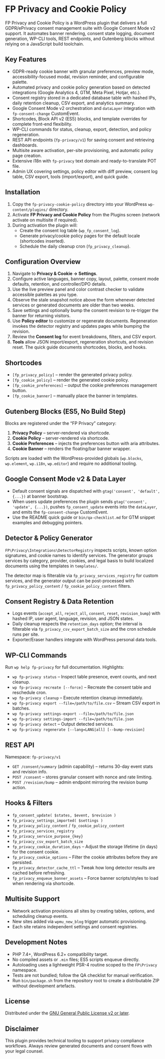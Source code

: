 # FP Privacy and Cookie Policy

FP Privacy and Cookie Policy is a WordPress plugin that delivers a full GDPR/ePrivacy consent management suite with Google Consent Mode v2 support. It automates banner rendering, consent state logging, document generation, WP-CLI tools, REST endpoints, and Gutenberg blocks without relying on a JavaScript build toolchain.

## Key Features

- GDPR-ready cookie banner with granular preferences, preview mode, accessibility-focused modal, revision reminder, and configurable palette.
- Automated privacy and cookie policy generation based on detected integrations (Google Analytics 4, GTM, Meta Pixel, Hotjar, etc.).
- Consent registry stored in a dedicated database table with hashed IPs, daily retention cleanup, CSV export, and analytics summary.
- Google Consent Mode v2 orchestration and `dataLayer` integration with `fp-consent-change` CustomEvent.
- Shortcodes, Block API v2 (ES5) blocks, and template overrides for complete front-end flexibility.
- WP-CLI commands for status, cleanup, export, detection, and policy regeneration.
- REST API endpoints (`fp-privacy/v1`) for saving consent and retrieving dashboards.
- Multisite aware activation, per-site provisioning, and automatic policy page creation.
- Extensive i18n with `fp-privacy` text domain and ready-to-translate POT file.
- Admin UX covering settings, policy editor with diff preview, consent log table, CSV export, tools (import/export), and quick guide.

## Installation

1. Copy the `fp-privacy-cookie-policy` directory into your WordPress `wp-content/plugins/` directory.
2. Activate **FP Privacy and Cookie Policy** from the Plugins screen (network activate on multisite if required).
3. During activation the plugin will:
   - Create the consent log table (`wp_fp_consent_log`).
   - Generate privacy/cookie policy pages for the default locale (shortcodes inserted).
   - Schedule the daily cleanup cron (`fp_privacy_cleanup`).

## Configuration Overview

1. Navigate to **Privacy & Cookie → Settings**.
2. Configure active languages, banner copy, layout, palette, consent mode defaults, retention, and controller/DPO details.
3. Use the live preview panel and color contrast checker to validate accessible palettes as you type.
4. Observe the stale snapshot notice above the form whenever detected services or generated documents are older than two weeks.
5. Save settings and optionally bump the consent revision to re-trigger the banner for returning visitors.
6. Use **Policy editor** to customize or regenerate documents. Regeneration invokes the detector registry and updates pages while bumping the revision.
7. Review the **Consent log** for event breakdowns, filters, and CSV export.
8. **Tools** allow JSON import/export, regeneration shortcuts, and revision reset. The quick guide documents shortcodes, blocks, and hooks.

## Shortcodes

- `[fp_privacy_policy]` – render the generated privacy policy.
- `[fp_cookie_policy]` – render the generated cookie policy.
- `[fp_cookie_preferences]` – output the cookie preferences management button.
- `[fp_cookie_banner]` – manually place the banner in templates.

## Gutenberg Blocks (ES5, No Build Step)

Blocks are registered under the “FP Privacy” category:

1. **Privacy Policy** – server-rendered via shortcode.
2. **Cookie Policy** – server-rendered via shortcode.
3. **Cookie Preferences** – injects the preferences button with aria attributes.
4. **Cookie Banner** – renders the floating/bar banner wrapper.

Scripts are loaded with the WordPress-provided globals (`wp.blocks`, `wp.element`, `wp.i18n`, `wp.editor`) and require no additional tooling.

## Google Consent Mode v2 & Data Layer

- Default consent signals are dispatched with `gtag('consent', 'default', {...})` at banner bootstrap.
- When users update preferences the plugin sends `gtag('consent', 'update', {...})`, pushes `fp_consent_update` events into the `dataLayer`, and emits the `fp-consent-change` CustomEvent.
- Use the README quick guide or `bin/qa-checklist.md` for GTM snippet examples and debugging pointers.

## Detector & Policy Generator

`FP\Privacy\Integrations\DetectorRegistry` inspects scripts, known option signatures, and cookie names to identify services. The generator groups services by category, provider, cookies, and legal basis to build localized documents using the templates in `templates/`.

The detector map is filterable via `fp_privacy_services_registry` for custom services, and the generator output can be post-processed with `fp_privacy_policy_content` / `fp_cookie_policy_content` filters.

## Consent Registry & Data Retention

- Logs events (`accept_all`, `reject_all`, `consent`, `reset`, `revision_bump`) with hashed IP, user agent, language, revision, and JSON states.
- Daily cleanup respects the `retention_days` option; the interval is filterable via `fp_privacy_csv_export_batch_size` and the cron schedule runs per site.
- Exporter/Eraser handlers integrate with WordPress personal data tools.

## WP-CLI Commands

Run `wp help fp-privacy` for full documentation. Highlights:

- `wp fp-privacy status` – Inspect table presence, event counts, and next cleanup.
- `wp fp-privacy recreate [--force]` – Recreate the consent table and reschedule cron.
- `wp fp-privacy cleanup` – Execute retention cleanup immediately.
- `wp fp-privacy export --file=/path/to/file.csv` – Stream CSV export in batches.
- `wp fp-privacy settings-export --file=/path/to/file.json`
- `wp fp-privacy settings-import --file=/path/to/file.json`
- `wp fp-privacy detect` – Output detected services.
- `wp fp-privacy regenerate [--lang=LANG|all] [--bump-revision]`

## REST API

Namespace: `fp-privacy/v1`

- `GET /consent/summary` (admin capability) – returns 30-day event stats and revision info.
- `POST /consent` – stores granular consent with nonce and rate limiting.
- `POST /revision/bump` – admin endpoint mirroring the revision bump action.

## Hooks & Filters

- `fp_consent_update( $states, $event, $revision )`
- `fp_privacy_settings_imported( $settings )`
- `fp_privacy_policy_content` / `fp_cookie_policy_content`
- `fp_privacy_services_registry`
- `fp_privacy_service_purpose_{key}`
- `fp_privacy_csv_export_batch_size`
- `fp_privacy_cookie_duration_days` – Adjust the storage lifetime (in days) for the consent cookie.
- `fp_privacy_cookie_options` – Filter the cookie attributes before they are persisted.
- `fp_privacy_detector_cache_ttl` – Tweak how long detector results are cached before refreshing.
- `fp_privacy_enqueue_banner_assets` – Force banner scripts/styles to load when rendering via shortcode.

## Multisite Support

- Network activation provisions all sites by creating tables, options, and scheduling cleanup events.
- New sites added via `wpmu_new_blog` trigger automatic provisioning.
- Each site retains independent settings and consent registries.

## Development Notes

- PHP 7.4+, WordPress 6.2+ compatibility target.
- No compiled assets or `.min` files; ES5 scripts enqueue directly.
- Autoloading uses a lightweight PSR-4 routine scoped to the `FP\Privacy` namespace.
- Tests are not bundled; follow the QA checklist for manual verification.
- Run `bin/package.sh` from the repository root to create a distributable ZIP without development artefacts.

## License

Distributed under the [GNU General Public License v2 or later](LICENSE).

## Disclaimer

This plugin provides technical tooling to support privacy compliance workflows. Always review generated documents and consent flows with your legal counsel.

